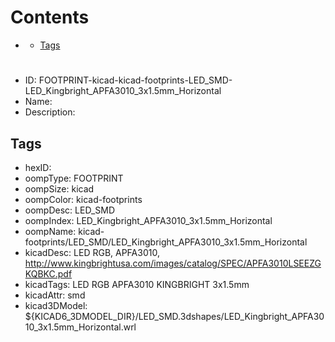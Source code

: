 



Contents
========

* [](#)
	* [Tags](#tags)

# 

- ID: FOOTPRINT-kicad-kicad-footprints-LED_SMD-LED_Kingbright_APFA3010_3x1.5mm_Horizontal
- Name: 
- Description: 

## Tags

- hexID: 
- oompType: FOOTPRINT
- oompSize: kicad
- oompColor: kicad-footprints
- oompDesc: LED_SMD
- oompIndex: LED_Kingbright_APFA3010_3x1.5mm_Horizontal
- oompName: kicad-footprints/LED_SMD/LED_Kingbright_APFA3010_3x1.5mm_Horizontal
- kicadDesc: LED RGB, APFA3010, http://www.kingbrightusa.com/images/catalog/SPEC/APFA3010LSEEZGKQBKC.pdf
- kicadTags: LED RGB APFA3010 KINGBRIGHT 3x1.5mm
- kicadAttr: smd
- kicad3DModel: ${KICAD6_3DMODEL_DIR}/LED_SMD.3dshapes/LED_Kingbright_APFA3010_3x1.5mm_Horizontal.wrl
